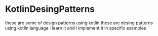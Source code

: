 # KotlinDesingPatterns
these are some of design patterns using kotlin
these are desing patterns using kotlin language i learn it and i implement it in specific examples
